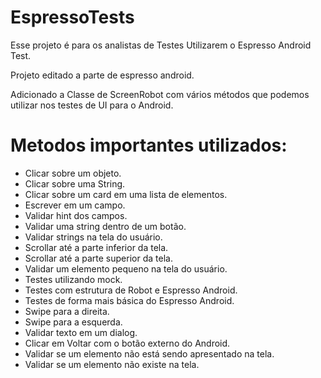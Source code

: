 # EspressoTests

Esse projeto é para os analistas de Testes Utilizarem o Espresso Android Test.

Projeto editado a parte de espresso android.

Adicionado a Classe de ScreenRobot com vários métodos que podemos utilizar nos testes de UI para o Android.

# Metodos importantes utilizados:

- Clicar sobre um objeto.
- Clicar sobre uma String.
- Clicar sobre um card em uma lista de elementos.
- Escrever em um campo.
- Validar hint dos campos.
- Validar uma string dentro de um botão.
- Validar strings na tela do usuário.
- Scrollar até a parte inferior da tela.
- Scrollar até a parte superior da tela.
- Validar um elemento pequeno na tela do usuário.
- Testes utilizando mock.
- Testes com estrutura de Robot e Espresso Android.
- Testes de forma mais básica do Espresso Android.
- Swipe para a direita.
- Swipe para a esquerda.
- Validar texto em um dialog.
- Clicar em Voltar com o botão externo do Android.
- Validar se um elemento não está sendo apresentado na tela.
- Validar se um elemento não existe na tela.
